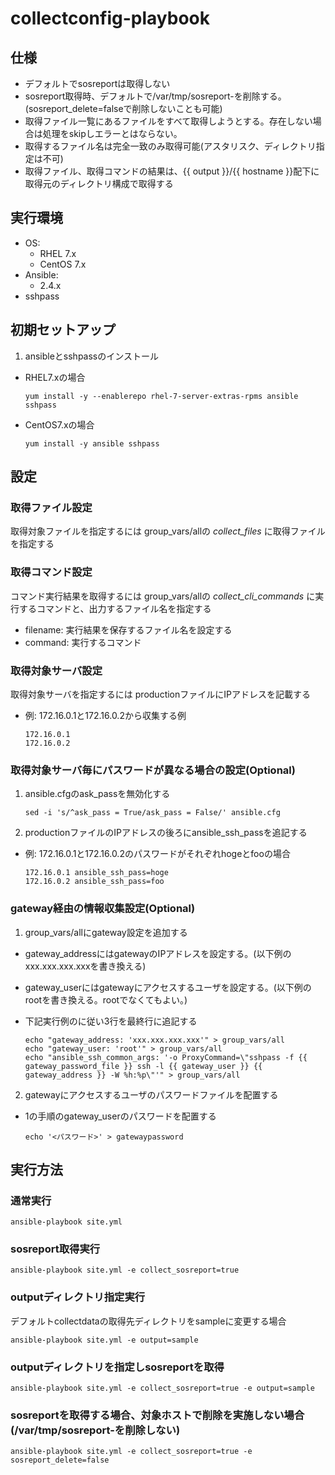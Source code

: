 # collectconfig-playbook

## 仕様

- デフォルトでsosreportは取得しない
- sosreport取得時、デフォルトで/var/tmp/sosreport-を削除する。(sosreport_delete=falseで削除しないことも可能)
- 取得ファイル一覧にあるファイルをすべて取得しようとする。存在しない場合は処理をskipしエラーとはならない。
- 取得するファイル名は完全一致のみ取得可能(アスタリスク、ディレクトリ指定は不可)
- 取得ファイル、取得コマンドの結果は、{{ output }}/{{ hostname }}配下に取得元のディレクトリ構成で取得する

## 実行環境

- OS:
  - RHEL 7.x
  - CentOS 7.x
- Ansible:
  - 2.4.x
- sshpass

## 初期セットアップ

1. ansibleとsshpassのインストール

  - RHEL7.xの場合
    ```
    yum install -y --enablerepo rhel-7-server-extras-rpms ansible sshpass
    ```

  - CentOS7.xの場合
    ```
    yum install -y ansible sshpass
    ```

## 設定

### 取得ファイル設定

取得対象ファイルを指定するには
group_vars/allの *collect_files* に取得ファイルを指定する

### 取得コマンド設定

コマンド実行結果を取得するには
group_vars/allの *collect_cli_commands* に実行するコマンドと、出力するファイル名を指定する

- filename: 実行結果を保存するファイル名を設定する
- command: 実行するコマンド

### 取得対象サーバ設定

取得対象サーバを指定するには
productionファイルにIPアドレスを記載する

- 例: 172.16.0.1と172.16.0.2から収集する例

  ```
  172.16.0.1
  172.16.0.2
  ```

### 取得対象サーバ毎にパスワードが異なる場合の設定(Optional)

1. ansible.cfgのask_passを無効化する

    ```
    sed -i 's/^ask_pass = True/ask_pass = False/' ansible.cfg
    ```

2. productionファイルのIPアドレスの後ろにansible_ssh_passを追記する

- 例: 172.16.0.1と172.16.0.2のパスワードがそれぞれhogeとfooの場合

  ```
  172.16.0.1 ansible_ssh_pass=hoge
  172.16.0.2 ansible_ssh_pass=foo
  ```

### gateway経由の情報収集設定(Optional)

1. group_vars/allにgateway設定を追加する

  - gateway_addressにはgatewayのIPアドレスを設定する。(以下例のxxx.xxx.xxx.xxxを書き換える)
  - gateway_userにはgatewayにアクセスするユーザを設定する。(以下例のrootを書き換える。rootでなくてもよい。)
  - 下記実行例のに従い3行を最終行に追記する

    ```
    echo "gateway_address: 'xxx.xxx.xxx.xxx'" > group_vars/all
    echo "gateway_user: 'root'" > group_vars/all
    echo "ansible_ssh_common_args: '-o ProxyCommand=\"sshpass -f {{ gateway_password_file }} ssh -l {{ gateway_user }} {{ gateway_address }} -W %h:%p\"'" > group_vars/all
    ```

2. gatewayにアクセスするユーザのパスワードファイルを配置する

  - 1の手順のgateway_userのパスワードを配置する

    ```
    echo '<パスワード>' > gatewaypassword
    ```

## 実行方法

### 通常実行


```
ansible-playbook site.yml
```

### sosreport取得実行

```
ansible-playbook site.yml -e collect_sosreport=true
```

### outputディレクトリ指定実行

デフォルトcollectdataの取得先ディレクトリをsampleに変更する場合

```
ansible-playbook site.yml -e output=sample
```

### outputディレクトリを指定しsosreportを取得

```
ansible-playbook site.yml -e collect_sosreport=true -e output=sample
```

### sosreportを取得する場合、対象ホストで削除を実施しない場合(/var/tmp/sosreport-を削除しない)

```
ansible-playbook site.yml -e collect_sosreport=true -e sosreport_delete=false
```
